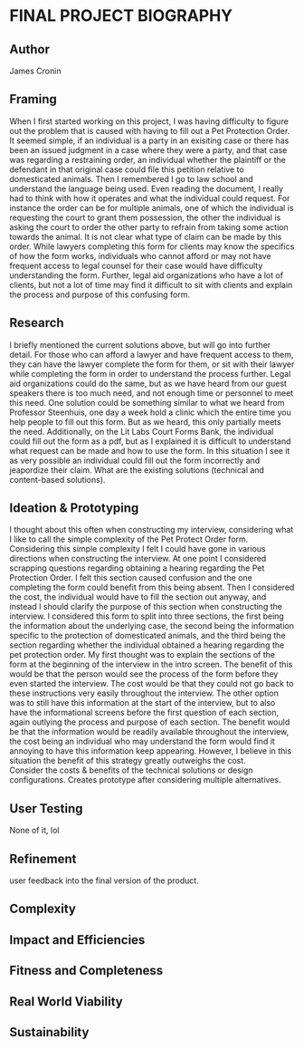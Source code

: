 # FINAL PROJECT BIOGRAPHY

## Author

James Cronin

## Framing 

When I first started working on this project, I was having difficulty to figure out the problem that is caused with having to fill out a Pet Protection Order. It seemed simple, if an individual is a party in an exisiting case or there has been an issued judgment in a case where they were a party, and that case was regarding a restraining order, an individual whether the plaintiff or the defendant in that original case could file this petition relative to domesticated animals. Then I remembered I go to law school and understand the language being used. Even reading the document, I really had to think with how it operates and what the individual could request. For instance the order can be for multiple animals, one of which the individual is requesting the court to grant them possession, the other the individual is asking the court to order the other party to refrain from taking some action towards the animal. It is not clear what type of claim can be made by this order. While lawyers completing this form for clients may know the specifics of how the form works, individuals who cannot afford or may not have frequent access to legal counsel for their case would have difficulty understanding the form. Further, legal aid organizations who have a lot of clients, but not a lot of time may find it difficult to sit with clients and explain the process and purpose of this confusing form. 

## Research 

I briefly mentioned the current solutions above, but will go into further detail. For those who can afford a lawyer and have frequent access to them, they can have the lawyer complete the form for them, or sit with their lawyer while completing the form in order to understand the process further. Legal aid organizations could do the same, but as we have heard from our guest speakers there is too much need, and not enough time or personnel to meet this need. One solution could be something similar to what we heard from Professor Steenhuis, one day a week hold a clinic which the entire time you help people to fill out this form. But as we heard, this only partially meets the need. Additionally, on the Lit Labs Court Forms Bank, the individual could fill out the form as a pdf, but as I explained it is difficult to understand what request can be made and how to use the form. In this situation I see it as very possible an individual could fill out the form incorrectly and jeapordize their claim. 
What are the existing solutions (technical and content-based solutions). 

## Ideation & Prototyping

I thought about this often when constructing my interview, considering what I like to call the simple complexity of the Pet Protect Order form. Considering this simple complexity I felt I could have gone in various directions when constructing the interview. At one point I considered scrapping questions regarding obtaining a hearing regarding the Pet Protection Order. I felt this section caused confusion and the one completing the form could benefit from this being absent. Then I considered the cost, the individual would have to fill the section out anyway, and instead I should clarify the purpose of this section when constructing the interview. I considered this form to split into three sections, the first being the information about the underlying case, the second being the information specific to the protection of domesticated animals, and the third being the section regarding whether the individual obtained a hearing regarding the pet protection order. My first thought was to explain the sections of the form at the beginning of the interview in the intro screen. The benefit of this would be that the person would see the process of the form before they even started the interview. The cost would be that they could not go back to these instructions very easily throughout the interview. The other option was to still have this information at the start of the interview, but to also have the informational screens before the first question of each section, again outlying the process and purpose of each section. The benefit would be that the information would be readily available throughout the interview, the cost being an individual who may understand the form would find it annoying to have this information keep appearing. However, I believe in this situation the benefit of this strategy greatly outweighs the cost.  
Consider the costs & benefits of the technical solutions or design configurations. Creates prototype after considering multiple alternatives. 

## User Testing 

None of it, lol 

## Refinement 

user feedback into the final version of the product. 

## Complexity 

## Impact and Efficiencies 

## Fitness and Completeness 

## Real World Viability 

## Sustainability 
